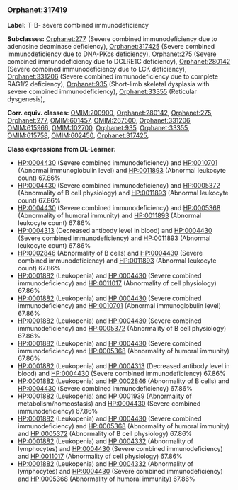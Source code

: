 
### [Orphanet:317419](http://www.orpha.net/ORDO/Orphanet_317419)
**Label:** T-B- severe combined immunodeficiency

**Subclasses:** [Orphanet:277](http://www.orpha.net/ORDO/Orphanet_277) (Severe combined immunodeficiency due to adenosine deaminase deficiency), [Orphanet:317425](http://www.orpha.net/ORDO/Orphanet_317425) (Severe combined immunodeficiency due to DNA-PKcs deficiency), [Orphanet:275](http://www.orpha.net/ORDO/Orphanet_275) (Severe combined immunodeficiency due to DCLRE1C deficiency), [Orphanet:280142](http://www.orpha.net/ORDO/Orphanet_280142) (Severe combined immunodeficiency due to LCK deficiency), [Orphanet:331206](http://www.orpha.net/ORDO/Orphanet_331206) (Severe combined immunodeficiency due to complete RAG1/2 deficiency), [Orphanet:935](http://www.orpha.net/ORDO/Orphanet_935) (Short-limb skeletal dysplasia with severe combined immunodeficiency), [Orphanet:33355](http://www.orpha.net/ORDO/Orphanet_33355) (Reticular dysgenesis), 

**Corr. equiv. classes:** [OMIM:200900](http://purl.obolibrary.org/obo/OMIM_200900), [Orphanet:280142](http://www.orpha.net/ORDO/Orphanet_280142), [Orphanet:275](http://www.orpha.net/ORDO/Orphanet_275), [Orphanet:277](http://www.orpha.net/ORDO/Orphanet_277), [OMIM:601457](http://purl.obolibrary.org/obo/OMIM_601457), [OMIM:267500](http://purl.obolibrary.org/obo/OMIM_267500), [Orphanet:331206](http://www.orpha.net/ORDO/Orphanet_331206), [OMIM:615966](http://purl.obolibrary.org/obo/OMIM_615966), [OMIM:102700](http://purl.obolibrary.org/obo/OMIM_102700), [Orphanet:935](http://www.orpha.net/ORDO/Orphanet_935), [Orphanet:33355](http://www.orpha.net/ORDO/Orphanet_33355), [OMIM:615758](http://purl.obolibrary.org/obo/OMIM_615758), [OMIM:602450](http://purl.obolibrary.org/obo/OMIM_602450), [Orphanet:317425](http://www.orpha.net/ORDO/Orphanet_317425), 

**Class expressions from DL-Learner:**

- [HP:0004430](http://purl.obolibrary.org/obo/HP_0004430) (Severe combined immunodeficiency) and [HP:0010701](http://purl.obolibrary.org/obo/HP_0010701) (Abnormal immunoglobulin level) and [HP:0011893](http://purl.obolibrary.org/obo/HP_0011893) (Abnormal leukocyte count) 67.86%
- [HP:0004430](http://purl.obolibrary.org/obo/HP_0004430) (Severe combined immunodeficiency) and [HP:0005372](http://purl.obolibrary.org/obo/HP_0005372) (Abnormality of B cell physiology) and [HP:0011893](http://purl.obolibrary.org/obo/HP_0011893) (Abnormal leukocyte count) 67.86%
- [HP:0004430](http://purl.obolibrary.org/obo/HP_0004430) (Severe combined immunodeficiency) and [HP:0005368](http://purl.obolibrary.org/obo/HP_0005368) (Abnormality of humoral immunity) and [HP:0011893](http://purl.obolibrary.org/obo/HP_0011893) (Abnormal leukocyte count) 67.86%
- [HP:0004313](http://purl.obolibrary.org/obo/HP_0004313) (Decreased antibody level in blood) and [HP:0004430](http://purl.obolibrary.org/obo/HP_0004430) (Severe combined immunodeficiency) and [HP:0011893](http://purl.obolibrary.org/obo/HP_0011893) (Abnormal leukocyte count) 67.86%
- [HP:0002846](http://purl.obolibrary.org/obo/HP_0002846) (Abnormality of B cells) and [HP:0004430](http://purl.obolibrary.org/obo/HP_0004430) (Severe combined immunodeficiency) and [HP:0011893](http://purl.obolibrary.org/obo/HP_0011893) (Abnormal leukocyte count) 67.86%
- [HP:0001882](http://purl.obolibrary.org/obo/HP_0001882) (Leukopenia) and [HP:0004430](http://purl.obolibrary.org/obo/HP_0004430) (Severe combined immunodeficiency) and [HP:0011017](http://purl.obolibrary.org/obo/HP_0011017) (Abnormality of cell physiology) 67.86%
- [HP:0001882](http://purl.obolibrary.org/obo/HP_0001882) (Leukopenia) and [HP:0004430](http://purl.obolibrary.org/obo/HP_0004430) (Severe combined immunodeficiency) and [HP:0010701](http://purl.obolibrary.org/obo/HP_0010701) (Abnormal immunoglobulin level) 67.86%
- [HP:0001882](http://purl.obolibrary.org/obo/HP_0001882) (Leukopenia) and [HP:0004430](http://purl.obolibrary.org/obo/HP_0004430) (Severe combined immunodeficiency) and [HP:0005372](http://purl.obolibrary.org/obo/HP_0005372) (Abnormality of B cell physiology) 67.86%
- [HP:0001882](http://purl.obolibrary.org/obo/HP_0001882) (Leukopenia) and [HP:0004430](http://purl.obolibrary.org/obo/HP_0004430) (Severe combined immunodeficiency) and [HP:0005368](http://purl.obolibrary.org/obo/HP_0005368) (Abnormality of humoral immunity) 67.86%
- [HP:0001882](http://purl.obolibrary.org/obo/HP_0001882) (Leukopenia) and [HP:0004313](http://purl.obolibrary.org/obo/HP_0004313) (Decreased antibody level in blood) and [HP:0004430](http://purl.obolibrary.org/obo/HP_0004430) (Severe combined immunodeficiency) 67.86%
- [HP:0001882](http://purl.obolibrary.org/obo/HP_0001882) (Leukopenia) and [HP:0002846](http://purl.obolibrary.org/obo/HP_0002846) (Abnormality of B cells) and [HP:0004430](http://purl.obolibrary.org/obo/HP_0004430) (Severe combined immunodeficiency) 67.86%
- [HP:0001882](http://purl.obolibrary.org/obo/HP_0001882) (Leukopenia) and [HP:0001939](http://purl.obolibrary.org/obo/HP_0001939) (Abnormality of metabolism/homeostasis) and [HP:0004430](http://purl.obolibrary.org/obo/HP_0004430) (Severe combined immunodeficiency) 67.86%
- [HP:0001882](http://purl.obolibrary.org/obo/HP_0001882) (Leukopenia) and [HP:0004430](http://purl.obolibrary.org/obo/HP_0004430) (Severe combined immunodeficiency) and [HP:0005368](http://purl.obolibrary.org/obo/HP_0005368) (Abnormality of humoral immunity) and [HP:0005372](http://purl.obolibrary.org/obo/HP_0005372) (Abnormality of B cell physiology) 67.86%
- [HP:0001882](http://purl.obolibrary.org/obo/HP_0001882) (Leukopenia) and [HP:0004332](http://purl.obolibrary.org/obo/HP_0004332) (Abnormality of lymphocytes) and [HP:0004430](http://purl.obolibrary.org/obo/HP_0004430) (Severe combined immunodeficiency) and [HP:0011017](http://purl.obolibrary.org/obo/HP_0011017) (Abnormality of cell physiology) 67.86%
- [HP:0001882](http://purl.obolibrary.org/obo/HP_0001882) (Leukopenia) and [HP:0004332](http://purl.obolibrary.org/obo/HP_0004332) (Abnormality of lymphocytes) and [HP:0004430](http://purl.obolibrary.org/obo/HP_0004430) (Severe combined immunodeficiency) and [HP:0005368](http://purl.obolibrary.org/obo/HP_0005368) (Abnormality of humoral immunity) 67.86%


